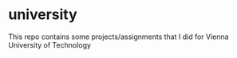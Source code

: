 # university
This repo contains some projects/assignments that I did for Vienna University of Technology
